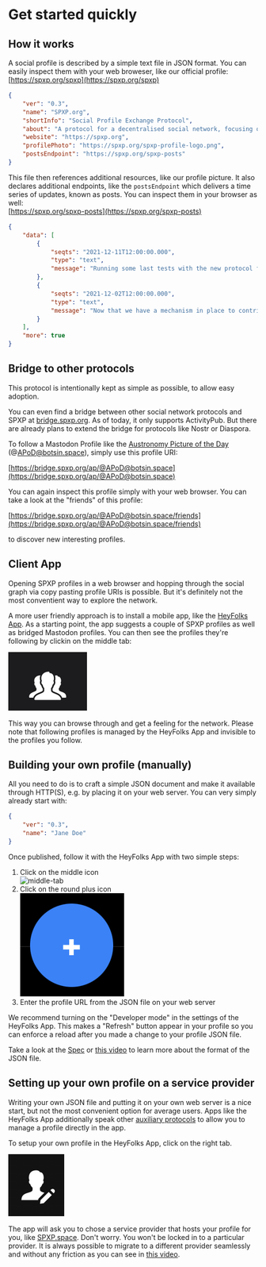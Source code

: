 # Get started quickly

## How it works

A social profile is described by a simple text file in JSON format. You can easily inspect them with your web broweser, like  our official profile:   
[https://spxp.org/spxp](https://spxp.org/spxp)
```json
{
    "ver": "0.3",
    "name": "SPXP.org",
    "shortInfo": "Social Profile Exchange Protocol",
    "about": "A protocol for a decentralised social network, focusing on privacy, security and individual sovereignty.",
    "website": "https://spxp.org",
    "profilePhoto": "https://spxp.org/spxp-profile-logo.png",
    "postsEndpoint": "https://spxp.org/spxp-posts"
}
```
This file then references additional resources, like our profile picture. It also declares additional endpoints, like the `postsEndpoint` which delivers
a time series of updates, known as posts. You can inspect them in your browser as well:  
[https://spxp.org/spxp-posts](https://spxp.org/spxp-posts)
```json
{
    "data": [
        {
            "seqts": "2021-12-11T12:00:00.000",
            "type": "text",
            "message": "Running some last tests with the new protocol features. You will soon see PRs..."
        },
        {
            "seqts": "2021-12-02T12:00:00.000",
            "type": "text",
            "message": "Now that we have a mechanism in place to contribute posts to peer profiles, we can build ..."
        }
    ],
    "more": true
}
```

## Bridge to other protocols

This protocol is intentionally kept as simple as possible, to allow easy adoption.

You can even find a bridge between other social network protocols and SPXP at [bridge.spxp.org](https://bridge.spxp.org). As of today, it only supports
ActivityPub. But there are already plans to extend the bridge for protocols like Nostr or Diaspora.

To follow a Mastodon Profile like the [Austronomy Picture of the Day](https://botsin.space/@APoD) (@APoD@botsin.space), simply use this profile URI:

[https://bridge.spxp.org/ap/@APoD@botsin.space](https://bridge.spxp.org/ap/@APoD@botsin.space)  

You can again inspect this profile simply with your web browser. You can take a look at the "friends" of this profile:

[https://bridge.spxp.org/ap/@APoD@botsin.space/friends](https://bridge.spxp.org/ap/@APoD@botsin.space/friends)  

to discover new interesting profiles.

## Client App

Opening SPXP profiles in a web browser and hopping through the social graph via copy pasting profile URIs is possible. But it's definitely not the most conventient way to explore the network. 

A more user friendly approach is to install a mobile app, like the [HeyFolks App](https://heyfolks.app). As a starting point, the app suggests a couple of SPXP profiles as well as bridged Mastodon profiles. You can then see the profiles they're following by clickin on the middle tab:

![middle-icon](./assets/middle-tab.jpg)

This way you can browse through and get a feeling for the network.  Please note that following profiles is managed by the HeyFolks App and invisible to the profiles you follow. 



## Building your own profile (manually)

All  you need to do is to craft a simple JSON document and make it available through HTTP(S), e.g. by placing it on your web server. You can very simply already start with:

```json
{
    "ver": "0.3",
    "name": "Jane Doe"
}
```

Once published, follow it with the HeyFolks App with two simple steps:
1. Click on the middle icon  
   ![middle-tab](./assets/middle-icon.jpg)  
2. Click on the round plus icon  
   ![round-plus](./assets/round-plus.jpg)  
3. Enter the profile URL from the JSON file on your web server

We recommend turning on the "Developer mode" in the settings of the HeyFolks App. This makes a "Refresh" button appear in your profile so you can enforce a reload after you made a change to your profile JSON file.

Take a look at the [Spec](https://github.com/spxp/spxp-specs/blob/master/SPXP-Spec.md) or [this video](https://www.youtube.com/watch?v=C0S0Oa4G1M4) to learn more about the format of the JSON file.

## Setting up your own profile on a service provider

Writing your own JSON file and putting it on your own web server is a nice start, but not the most convenient option for average users. Apps like the HeyFolks App additionally speak other [auxiliary protocols](https://github.com/spxp/spxp-specs/blob/master/SPXP-SPE-Spec.md) to allow you to manage a profile directly in the app.

To setup your own profile in the HeyFolks App, click on the right tab.

![right-tab](./assets/right-tab.jpg)  

The app will ask you to chose a service provider that hosts your profile for you, like [SPXP.space](https://spxp.space). Don't worry. You won't be locked in to a particular provider. It is always possible to migrate to a different provider seamlessly and without any friction as you can see in [this video](https://www.youtube.com/watch?v=kDv0rW8uEwA). 
